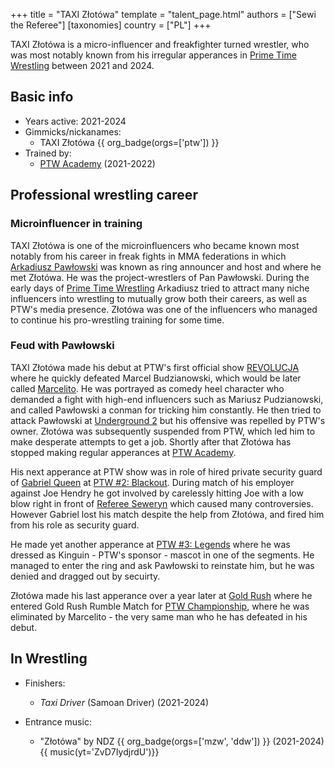+++
title = "TAXI Złotówa"
template = "talent_page.html"
authors = ["Sewi the Referee"]
[taxonomies]
country = ["PL"]
+++

TAXI Złotówa is a micro-influencer and freakfighter turned wrestler, who was most notably known from his irregular apperances in [Prime Time Wrestling](@/o/ptw.md) between 2021 and 2024.

## Basic info

* Years active: 2021-2024
* Gimmicks/nickanames:
  - TAXI Złotówa {{ org_badge(orgs=['ptw']) }}
* Trained by:
  - [PTW Academy](@/o/ptw-academy.md) (2021-2022)
 
## Professional wrestling career

### Microinfluencer in training

TAXI Złotówa is one of the microinfluencers who became known most notably from his career in freak fights in MMA federations in which [Arkadiusz Pawłowski](@/w/pan-pawlowski.md) was known as ring announcer and host and where he met Złotówa. He was the project-wrestlers of Pan Pawłowski. During the early days of [Prime Time Wrestling](@/o/ptw.md) Arkadiusz tried to attract many niche influencers into wrestling to mutually grow both their careers, as well as PTW's media presence. Złotówa was one of the influencers who managed to continue his pro-wrestling training for some time.

### Feud with Pawłowski

TAXI Złotówa made his debut at PTW's first official show [REVOLUCJA](@/e/ptw/2021-10-09-ptw-1-revolucja.md) where he quickly defeated Marcel Budzianowski, which would be later called [Marcelito](@/w/marcelito.md). He was portrayed as comedy heel character who demanded a fight with high-end influencers such as Mariusz Pudzianowski, and called Pawłowski a conman for tricking him constantly. He then tried to attack Pawłowski at [Underground 2](@/e/ptw/2022-01-23-ptw-underground-2.md) but his offensive was repelled by PTW's owner. Złotówa was subsequently suspended from PTW, which led him to make desperate attempts to get a job. Shortly after that Złotówa has stopped making regular apperances at [PTW Academy](@/o/ptw-academy.md).

His next apperance at PTW show was in role of hired private security guard of [Gabriel Queen](@/w/gabriel-queen.md) at [PTW #2: Blackout](@/e/ptw/2022-02-19-ptw-2-blackout.md). During match of his employer against Joe Hendry he got involved by carelessly hitting Joe with a low blow right in front of [Referee Seweryn](@/w/sedzia-seweryn.md) which caused many controversies. However Gabriel lost his match despite the help from Złotówa, and fired him from his role as security guard. 

He made yet another apperance at [PTW #3: Legends](@/e/ptw/2022-11-26-ptw-3-legends.md) where he was dressed as Kinguin - PTW's sponsor - mascot in one of the segments. He managed to enter the ring and ask Pawłowski to reinstate him, but he was denied and dragged out by secuirty.

Złotówa made his last apperance over a year later at [Gold Rush](@/e/ptw/2024-02-03-ptw-5-gold-rush.md) where he entered Gold Rush Rumble Match for [PTW Championship](@/c/ptw-championship.md), where he was eliminated by Marcelito - the very same man who he has defeated in his debut.

## In Wrestling

* Finishers:
  - _Taxi Driver_ (Samoan Driver) (2021-2024)
 
* Entrance music:
  - "Złotówa" by NDZ
    {{ org_badge(orgs=['mzw', 'ddw']) }} (2021-2024) <br>
    {{ music(yt='ZvD7IydjrdU')}}
